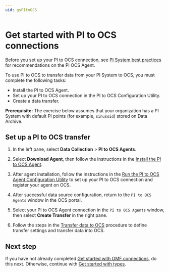 ```yaml
---
uid: gsPItoOCS
---
```


# Get started with PI to OCS connections

Before you set up your PI to OCS connection, see [PI System best practices](xref:bpPISystemConnection) for recommendations on the PI OCS Agent.

To use PI to OCS to transfer data from your PI System to OCS, you must complete the following tasks:

- Install the PI to OCS Agent.
- Set up your PI to OCS connection in the PI to OCS Configuration Utility.
- Create a data transfer.

**Prerequisite:** The exercise below assumes that your organization has a PI System with default PI points (for example, `sinusoid`) stored on Data Archive.

## Set up a PI to OCS transfer

1. In the left pane, select **Data Collection** > **PI to OCS Agents**.

1.  Select **Download Agent**, then follow the instructions in the [Install the PI to OCS Agent](xref:install-agent).

1. After agent installation, follow the instructions in the [Run the PI to OCS Agent Configuration Utility](xref:pi-to-ocs-utility) to set up your PI to OCS connection and register your agent on OCS.

1.  After successful data source configuration, return to the `PI to OCS Agents` window in the OCS portal.

1.  Select your PI to OCS Agent connection in the `PI to OCS Agents` window, then select **Create Transfer** in the right pane.

1.  Follow the steps in the [Transfer data to OCS](xref:transfer-data) procedure to define transfer settings and transfer data into OCS.

## Next step

If you have not already completed [Get started with OMF connections](xref:gsOMF), do this next. Otherwise, continue with [Get started with types](xref:gsTypes).

